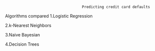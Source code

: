                                        Predicting credit card defaults
Algorithms compared
1.Logistic Regression


2.k-Nearest Neighbors


3.Naive Bayesian


4.Decision Trees


